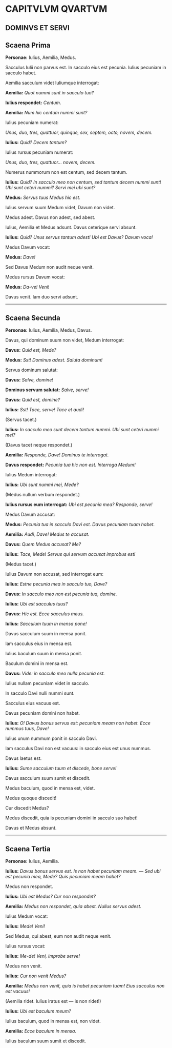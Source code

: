 # **CAPITVLVM QVARTVM**  
## **DOMINVS ET SERVI**  

## **Scaena Prima**  
**Personae:** Iulius, Aemilia, Medus.  

Sacculus Iulii non parvus est. In sacculo eius est pecunia. Iulius pecuniam in sacculo habet.  

Aemilia sacculum videt Iuliumque interrogat:  

**Aemilia:** *Quot nummi sunt in sacculo tuo?*  

**Iulius respondet:** *Centum.*  

**Aemilia:** *Num hic centum nummi sunt?*  

Iulius pecuniam numerat:  

*Unus, duo, tres, quattuor, quinque, sex, septem, octo, novem, decem.*  

**Iulius:** *Quid? Decem tantum?*  

Iulius rursus pecuniam numerat:  

*Unus, duo, tres, quattuor... novem, decem.*  

Numerus nummorum non est centum, sed decem tantum.  

**Iulius:** *Quid? In sacculo meo non centum, sed tantum decem nummi sunt! Ubi sunt ceteri nummi? Servi mei ubi sunt?*  

**Medus:** *Servus tuus Medus hic est.*  

Iulius servum suum Medum videt, Davum non videt.  

Medus adest. Davus non adest, sed abest.  

Iulius, Aemilia et Medus adsunt. Davus ceterique servi absunt.  

**Iulius:** *Quid? Unus servus tantum adest! Ubi est Davus? Davum voca!*  

Medus Davum vocat:  

**Medus:** *Dave!*  

Sed Davus Medum non audit neque venit.  

Medus rursus Davum vocat:  

**Medus:** *Da-ve! Veni!*  

Davus venit. Iam duo servi adsunt.  

---

## **Scaena Secunda**  
**Personae:** Iulius, Aemilia, Medus, Davus.  

Davus, qui dominum suum non videt, Medum interrogat:  

**Davus:** *Quid est, Mede?*  

**Medus:** *Sst! Dominus adest. Saluta dominum!*  

Servus dominum salutat:  

**Davus:** *Salve, domine!*  

**Dominus servum salutat:** *Salve, serve!*  

**Davus:** *Quid est, domine?*  

**Iulius:** *Sst! Tace, serve! Tace et audi!*  

(Servus tacet.)  

**Iulius:** *In sacculo meo sunt decem tantum nummi. Ubi sunt ceteri nummi mei?*  

(Davus tacet neque respondet.)  

**Aemilia:** *Responde, Dave! Dominus te interrogat.*  

**Davus respondet:** *Pecunia tua hic non est. Interroga Medum!*  

Iulius Medum interrogat:  

**Iulius:** *Ubi sunt nummi mei, Mede?*  

(Medus nullum verbum respondet.)  

**Iulius rursus eum interrogat:** *Ubi est pecunia mea? Responde, serve!*  

Medus Davum accusat:  

**Medus:** *Pecunia tua in sacculo Davi est. Davus pecuniam tuam habet.*  

**Aemilia:** *Audi, Dave! Medus te accusat.*  

**Davus:** *Quem Medus accusat? Me?*  

**Iulius:** *Tace, Mede! Servus qui servum accusat improbus est!*  

(Medus tacet.)  

Iulius Davum non accusat, sed interrogat eum:  

**Iulius:** *Estne pecunia mea in sacculo tuo, Dave?*  

**Davus:** *In sacculo meo non est pecunia tua, domine.*  

**Iulius:** *Ubi est sacculus tuus?*  

**Davus:** *Hic est. Ecce sacculus meus.*  

**Iulius:** *Sacculum tuum in mensa pone!*  

Davus sacculum suum in mensa ponit.  

Iam sacculus eius in mensa est.  

Iulius baculum suum in mensa ponit.  

Baculum domini in mensa est.  

**Davus:** *Vide: in sacculo meo nulla pecunia est.*  

Iulius nullam pecuniam videt in sacculo.  

In sacculo Davi nulli nummi sunt.  

Sacculus eius vacuus est.  

Davus pecuniam domini non habet.  

**Iulius:** *O! Davus bonus servus est: pecuniam meam non habet. Ecce nummus tuus, Dave!*  

Iulius unum nummum ponit in sacculo Davi.  

Iam sacculus Davi non est vacuus: in sacculo eius est unus nummus.  

Davus laetus est.  

**Iulius:** *Sume sacculum tuum et discede, bone serve!*  

Davus sacculum suum sumit et discedit.  

Medus baculum, quod in mensa est, videt.  

Medus quoque discedit!  

Cur discedit Medus?  

Medus discedit, quia is pecuniam domini in sacculo suo habet!  

Davus et Medus absunt.  

---

## **Scaena Tertia**  
**Personae:** Iulius, Aemilia.  

**Iulius:** *Davus bonus servus est. Is non habet pecuniam meam. — Sed ubi est pecunia mea, Mede? Quis pecuniam meam habet?*  

Medus non respondet.  

**Iulius:** *Ubi est Medus? Cur non respondet?*  

**Aemilia:** *Medus non respondet, quia abest. Nullus servus adest.*  

Iulius Medum vocat:  

**Iulius:** *Mede! Veni!*  

Sed Medus, qui abest, eum non audit neque venit.  

Iulius rursus vocat:  

**Iulius:** *Me-de! Veni, improbe serve!*  

Medus non venit.  

**Iulius:** *Cur non venit Medus?*  

**Aemilia:** *Medus non venit, quia is habet pecuniam tuam! Eius sacculus non est vacuus!*  

(Aemilia ridet. Iulius iratus est — is non ridet!)  

**Iulius:** *Ubi est baculum meum?*  

Iulius baculum, quod in mensa est, non videt.  

**Aemilia:** *Ecce baculum in mensa.*  

Iulius baculum suum sumit et discedit.  
